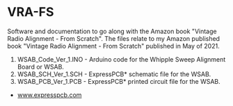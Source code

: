 # VRA-FS
Software and documentation to go along with the Amazon book "Vintage Radio Alignment - From Scratch".
The files relate to my Amazon published book "Vintage Radio Alignment - From Scratch" published in May of 2021.

1. WSAB_Code_Ver_1.INO - Arduino code for the Whipple Sweep Alignment Board or WSAB.
2. WSAB_SCH_Ver_1.SCH - ExpressPCB* schematic file for the WSAB.
3. WSAB_PCB_Ver_1.PCB - ExpressPCB* printed circuit file for the WSAB.

* www.expresspcb.com

